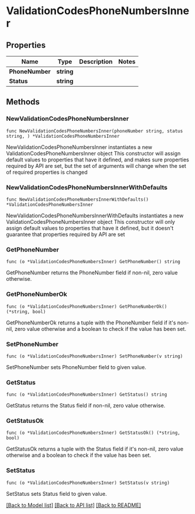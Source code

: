 # ValidationCodesPhoneNumbersInner

## Properties

Name | Type | Description | Notes
------------ | ------------- | ------------- | -------------
**PhoneNumber** | **string** |  | 
**Status** | **string** |  | 

## Methods

### NewValidationCodesPhoneNumbersInner

`func NewValidationCodesPhoneNumbersInner(phoneNumber string, status string, ) *ValidationCodesPhoneNumbersInner`

NewValidationCodesPhoneNumbersInner instantiates a new ValidationCodesPhoneNumbersInner object
This constructor will assign default values to properties that have it defined,
and makes sure properties required by API are set, but the set of arguments
will change when the set of required properties is changed

### NewValidationCodesPhoneNumbersInnerWithDefaults

`func NewValidationCodesPhoneNumbersInnerWithDefaults() *ValidationCodesPhoneNumbersInner`

NewValidationCodesPhoneNumbersInnerWithDefaults instantiates a new ValidationCodesPhoneNumbersInner object
This constructor will only assign default values to properties that have it defined,
but it doesn't guarantee that properties required by API are set

### GetPhoneNumber

`func (o *ValidationCodesPhoneNumbersInner) GetPhoneNumber() string`

GetPhoneNumber returns the PhoneNumber field if non-nil, zero value otherwise.

### GetPhoneNumberOk

`func (o *ValidationCodesPhoneNumbersInner) GetPhoneNumberOk() (*string, bool)`

GetPhoneNumberOk returns a tuple with the PhoneNumber field if it's non-nil, zero value otherwise
and a boolean to check if the value has been set.

### SetPhoneNumber

`func (o *ValidationCodesPhoneNumbersInner) SetPhoneNumber(v string)`

SetPhoneNumber sets PhoneNumber field to given value.


### GetStatus

`func (o *ValidationCodesPhoneNumbersInner) GetStatus() string`

GetStatus returns the Status field if non-nil, zero value otherwise.

### GetStatusOk

`func (o *ValidationCodesPhoneNumbersInner) GetStatusOk() (*string, bool)`

GetStatusOk returns a tuple with the Status field if it's non-nil, zero value otherwise
and a boolean to check if the value has been set.

### SetStatus

`func (o *ValidationCodesPhoneNumbersInner) SetStatus(v string)`

SetStatus sets Status field to given value.



[[Back to Model list]](../README.md#documentation-for-models) [[Back to API list]](../README.md#documentation-for-api-endpoints) [[Back to README]](../README.md)



